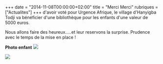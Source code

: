 +++
date = "2014-11-08T00:00:00+02:00"
title = "Merci Merci"
rubriques =["Actualites"]
+++
d'avoir voté pour Urgence Afrique, le village d'Hanyigba Todji va bénéficier d'une bibliothèque pour les enfants d'une valeur de 5000 euros.

Nous allons faire des heureux.....et leur reservons la surprise. Prudence avec le temps de la mise en place !

**Photo enfant**
![](/photo-enfant-1.jpg)

![](/photo-enfants-2.jpg)
